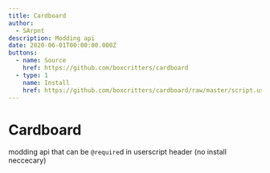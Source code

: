 ```yaml
---
title: Cardboard
author:
  - SArpnt
description: Modding api
date: 2020-06-01T00:00:00.000Z
buttons:
  - name: Source
    href: https://github.com/boxcritters/cardboard
  - type: 1
    name: Install
    href: https://github.com/boxcritters/cardboard/raw/master/script.user.js
---
```

# Cardboard
modding api that can be `@require`d in userscript header (no install neccecary)
